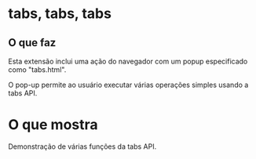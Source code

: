 # tabs, tabs, tabs
## O que faz

Esta extensão inclui uma ação do navegador com um popup especificado como "tabs.html".

O pop-up permite ao usuário executar várias operações simples usando a tabs API.

# O que mostra

Demonstração de várias funções da tabs API.